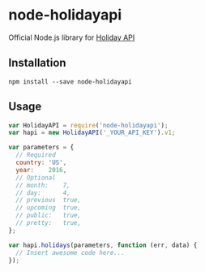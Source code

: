 # node-holidayapi
Official Node.js library for [Holiday API](https://holidayapi.com)

## Installation

```shell
npm install --save node-holidayapi
```

## Usage

```javascript
var HolidayAPI = require('node-holidayapi');
var hapi = new HolidayAPI('_YOUR_API_KEY').v1;

var parameters = {
  // Required
  country: 'US',
  year:    2016,
  // Optional
  // month:    7,
  // day:      4,
  // previous  true,
  // upcoming  true,
  // public:   true,
  // pretty:   true,
};

var hapi.holidays(parameters, function (err, data) {
  // Insert awesome code here...
});
```

